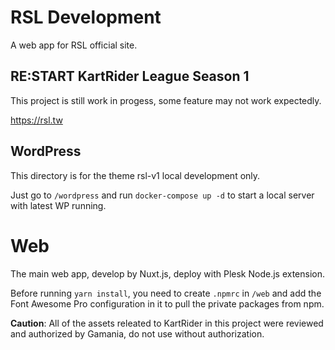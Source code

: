 # RSL Development

A web app for RSL official site.


## RE:START KartRider League Season 1

This project is still work in progess, some feature may not work expectedly.

https://rsl.tw

## WordPress

This directory is for the theme rsl-v1 local development only.

Just go to `/wordpress` and run `docker-compose up -d` to start a local server with latest WP running.

# Web

The main web app, develop by Nuxt.js, deploy with Plesk Node.js extension.

Before running `yarn install`, you need to create `.npmrc` in `/web` and add the Font Awesome Pro configuration in it to pull the private packages from npm. 

**Caution**: All of the assets releated to KartRider in this project were reviewed and authorized by Gamania, do not use without authorization.
